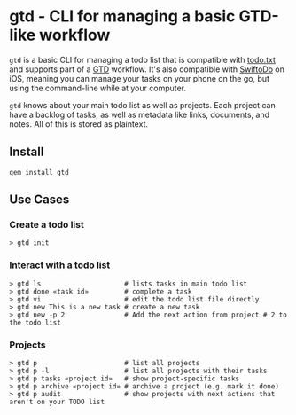 # gtd - CLI for managing a basic GTD-like workflow

`gtd` is a basic CLI for managing a todo list that is compatible with [todo.txt](http://todotxt.com) and supports part of a [GTD](http://gettingthingsdone.com) workflow.  It's also compatible with [SwiftoDo](http://swiftodoapp.com) on iOS, meaning you can manage your tasks on your phone on the go, but using the command-line while at your computer.

`gtd` knows about your main todo list as well as projects.  Each project can have a backlog of tasks, as well as metadata like
links, documents, and notes.  All of this is stored as plaintext.

## Install

```
gem install gtd
```

## Use Cases

### Create a todo list

```
> gtd init
```

### Interact with a todo list

```
> gtd ls                     # lists tasks in main todo list
> gtd done «task id»         # complete a task
> gtd vi                     # edit the todo list file directly
> gtd new This is a new task # create a new task
> gtd new -p 2               # Add the next action from project # 2 to the todo list
```

### Projects

```
> gtd p                      # list all projects
> gtd p -l                   # list all projects with their tasks
> gtd p tasks «project id»   # show project-specific tasks
> gtd p archive «project id» # archive a project (e.g. mark it done)
> gtd p audit                # show projects with next actions that aren't on your TODO list
```

